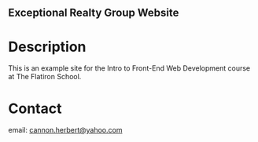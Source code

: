 Exceptional Realty Group Website
---
# Description

This is an example site for the Intro to Front-End Web Development course at
The Flatiron School.

# Contact

email: cannon.herbert@yahoo.com
